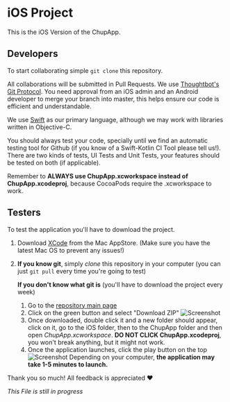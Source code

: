 # iOS Project
This is the iOS Version of the ChupApp.

## Developers
To start collaborating simple `git clone` this repository.

All collaborations will be submitted in Pull Requests. We use [Thoughtbot's Git Protocol](https://github.com/thoughtbot/guides/tree/master/protocol/git). You need approval from an iOS admin and an Android developer to merge your branch into master, this helps ensure our code is efficient and understandable.

We use [Swift](https://swift.org/) as our primary language, although we may work with libraries written in Objective-C.

You should always test your code, specially until we find an automatic testing tool for Github (if you know of a Swift-Kotlin CI Tool please tell us!). There are two kinds of tests, UI Tests and Unit Tests, your features should be tested on both (if applicable).

Remember to **ALWAYS use ChupApp.xcworkspace instead of ChupApp.xcodeproj**, because CocoaPods require the .xcworkspace to work.

## Testers

To test the application you'll have to download the project.

1. Download [XCode](https://itunes.apple.com/mx/app/xcode/id497799835?mt=12) from the Mac AppStore. (Make sure you have the latest Mac OS to prevent any issues!)
2. **If you know git**, simply *clone* this repository in your computer (you can just `git pull` every time you're going to test)

    **If you don't know what git is** (you'll have to download the project every week)
    1. Go to the [repository main page](https://github.com/VoidMX/ChupApp)
    2. Click on the green button and select "Download ZIP"
        ![Screenshot](https://i.ibb.co/S02n9w2/Screen-Shot-2019-01-07-at-2-55-35-AM.png "Screenshot")
    3. Once downloaded, double click it and a new folder should appear, click on it, go to the iOS folder, then to the ChupApp folder and then open *ChupApp.xcworkspace*. **DO NOT CLICK ChupApp.xcodeproj**, you won't break anything, but it might not work.
    4. Once the application launches, click the play button on the top ![Screenshot](https://i.ibb.co/yh78FGf/Screen-Shot-2019-01-07-at-3-33-55-AM.png "Screenshot") Depending on your computer, **the application may take 1-5 minutes to launch.**
    
Thank you so much! All feedback is appreciated ❤️


_This File is still in progress_


